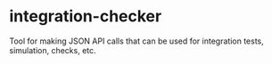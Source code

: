 # integration-checker
Tool for making JSON API calls that can be used for integration tests, simulation, checks, etc.
